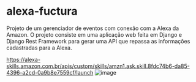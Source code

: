 # alexa-fuctura
Projeto de um gerenciador de eventos com conexão com a Alexa da Amazon. 
O projeto consiste em uma aplicação web feita em Django e Django Rest Framework para gerar uma API que repassa as informações cadastradas para a Alexa.

https://alexa-skills.amazon.com.br/apis/custom/skills/amzn1.ask.skill.8fdc74b6-da85-4396-a2cd-0a9b8e7559cf/launch
![image](https://user-images.githubusercontent.com/49007553/215553281-fa7dc777-6a01-4a5a-95f8-5415516ede90.png)
